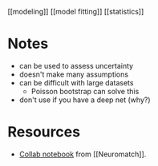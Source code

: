 [[modeling]]
[[model fitting]]
[[statistics]]

# Notes
- can be used to assess uncertainty
- doesn't make many assumptions
- can be difficult with large datasets
	- Poisson bootstrap can solve this
- don't use if you have a deep net (why?)

# Resources
- [Collab notebook](https://colab.research.google.com/drive/1yx4ivwbwQVrlnt-mC9wS32r_YbFLDpYB#scrollTo=gfaxO5_Y_rtG) from [[Neuromatch]].